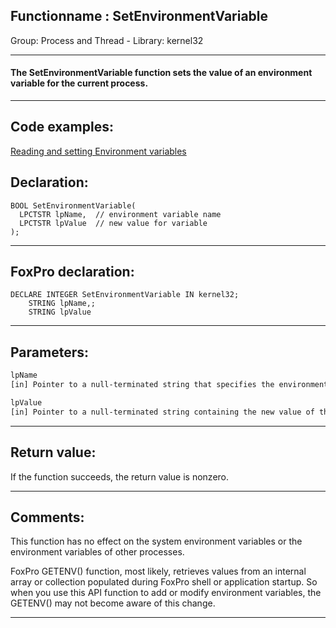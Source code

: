 <link rel="stylesheet" type="text/css" href="../../css/win32api.css">  
<link rel="stylesheet" href="https://cdnjs.cloudflare.com/ajax/libs/font-awesome/4.7.0/css/font-awesome.min.css">

## Functionname : SetEnvironmentVariable
Group: Process and Thread - Library: kernel32    
***  


#### The SetEnvironmentVariable function sets the value of an environment variable for the current process.
***  


## Code examples:
[Reading and setting Environment variables](../../samples/sample_152.md)  

## Declaration:
```foxpro  
BOOL SetEnvironmentVariable(
  LPCTSTR lpName,  // environment variable name
  LPCTSTR lpValue  // new value for variable
);  
```  
***  


## FoxPro declaration:
```foxpro  
DECLARE INTEGER SetEnvironmentVariable IN kernel32;
	STRING lpName,;
	STRING lpValue  
```  
***  


## Parameters:
```txt  
lpName
[in] Pointer to a null-terminated string that specifies the environment variable whose value is being set.

lpValue
[in] Pointer to a null-terminated string containing the new value of the specified environment variable.  
```  
***  


## Return value:
If the function succeeds, the return value is nonzero.  
***  


## Comments:
This function has no effect on the system environment variables or the environment variables of other processes.  
  
FoxPro GETENV() function, most likely, retrieves values from an internal array or collection populated during FoxPro shell or application startup. So when you use this API function to add or modify environment variables, the GETENV() may not become aware of this change.  
  
***  

